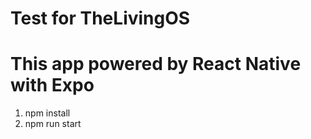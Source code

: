 # Test for TheLivingOS
# This app powered by React Native with Expo

1. npm install
2. npm run start

